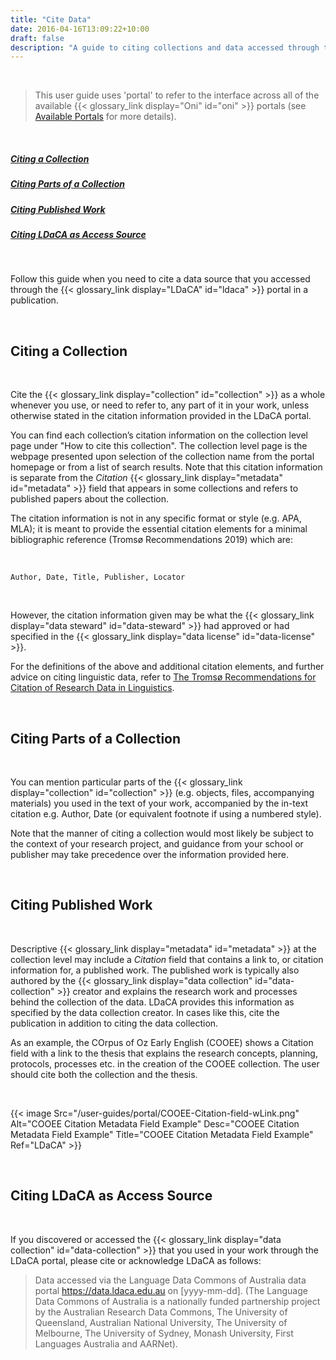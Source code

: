 ```yaml
---
title: "Cite Data"
date: 2016-04-16T13:09:22+10:00
draft: false
description: "A guide to citing collections and data accessed through the portal."
---
```


<br>

> This user guide uses 'portal' to refer to the interface across all of the available {{< glossary_link display="Oni" id="oni" >}} portals (see [Available Portals](/resources/user-guides/portal/available-portals/) for more details).

<br>

##### [Citing a Collection](#citing-a-collection)
##### [Citing Parts of a Collection](#citing-parts-of-a-collection)
##### [Citing Published Work](#citing-published-work)
##### [Citing LDaCA as Access Source](#citing-ldaca-as-access-source)

<br>

Follow this guide when you need to cite a data source that you accessed through the {{< glossary_link display="LDaCA" id="ldaca" >}} portal in a publication.

<br>

## Citing a Collection

<br>

Cite the {{< glossary_link display="collection" id="collection" >}} as a whole whenever you use, or need to refer to, any part of it in your work, unless otherwise stated in the citation information provided in the LDaCA portal.

You can find each collection’s citation information on the collection level page under "How to cite this collection". The collection level page is the webpage presented upon selection of the collection name from the portal homepage or from a list of search results. Note that this citation information is separate from the _Citation_ {{< glossary_link display="metadata" id="metadata" >}} field that appears in some collections and refers to published papers about the collection.

<!--TODO add screenshot when we have this functionality-->

The citation information is not in any specific format or style (e.g. APA, MLA); it is meant to provide the essential citation elements for a minimal bibliographic reference (Tromsø Recommendations 2019) which are:

<br>

`Author, Date, Title, Publisher, Locator`

<br>

However, the citation information given may be what the {{< glossary_link display="data steward" id="data-steward" >}} had approved or had specified in the {{< glossary_link display="data license" id="data-license" >}}.

For the definitions of the above and additional citation elements, and further advice on citing linguistic data, refer to [The Tromsø Recommendations for Citation of Research Data in Linguistics](/citation/tromso-recommendations.pdf).

<br>

## Citing Parts of a Collection

<br>

You can mention particular parts of the {{< glossary_link display="collection" id="collection" >}} (e.g. objects, files, accompanying materials) you used in the text of your work, accompanied by the in-text citation e.g. Author, Date (or equivalent footnote if using a numbered style).

Note that the manner of citing a collection would most likely be subject to the context of your research project, and guidance from your school or publisher may take precedence over the information provided here.

<br>

## Citing Published Work

<br>

Descriptive {{< glossary_link display="metadata" id="metadata" >}} at the collection level may include a _Citation_ field that contains a link to, or citation information for, a published work. The published work is typically also authored by the {{< glossary_link display="data collection" id="data-collection" >}} creator and explains the research work and processes behind the collection of the data. LDaCA provides this information as specified by the data collection creator. In cases like this, cite the publication in addition to citing the data collection.

As an example, the COrpus of Oz Early English (COOEE) shows a Citation field with a link to the thesis that explains the research concepts, planning, protocols, processes etc. in the creation of the COOEE collection. The user should cite both the collection and the thesis.

<br>

{{< image Src="/user-guides/portal/COOEE-Citation-field-wLink.png" Alt="COOEE Citation Metadata Field Example" Desc="COOEE Citation Metadata Field Example" Title="COOEE Citation Metadata Field Example" Ref="LDaCA" >}}

<br>

## Citing LDaCA as Access Source

<br>

If you discovered or accessed the {{< glossary_link display="data collection" id="data-collection" >}} that you used in your work through the LDaCA portal, please cite or acknowledge LDaCA as follows:

> Data accessed via the Language Data Commons of Australia data portal https://data.ldaca.edu.au on [yyyy-mm-dd]. (The Language Data Commons of Australia is a nationally funded partnership project by the Australian Research Data Commons, The University of Queensland, Australian National University, The University of Melbourne, The University of Sydney, Monash University, First Languages Australia and AARNet).

<br>